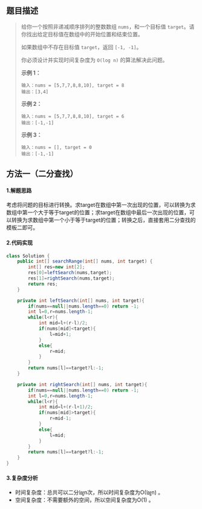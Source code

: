 ## 题目描述 
>  给你一个按照非递减顺序排列的整数数组 `nums`，和一个目标值 `target`。请你找出给定目标值在数组中的开始位置和结束位置。
>
>  如果数组中不存在目标值 `target`，返回 `[-1, -1]`。
>
>  你必须设计并实现时间复杂度为 `O(log n)` 的算法解决此问题。
>
>   
>
>  **示例 1：**
>
>  ```
>  输入：nums = [5,7,7,8,8,10], target = 8
>  输出：[3,4]
>  ```
>
>  **示例 2：**
>
>  ```
>  输入：nums = [5,7,7,8,8,10], target = 6
>  输出：[-1,-1]
>  ```
>
>  **示例 3：**
>
>  ```
>  输入：nums = [], target = 0
>  输出：[-1,-1]
>  ```


## 方法一（二分查找）
#### 1.解题思路
考虑将问题的目标进行转换。求target在数组中第一次出现的位置，可以转换为求数组中第一个大于等于target的位置；求target在数组中最后一次出现的位置，可以转换为求数组中第一个小于等于target的位置；转换之后，直接套用二分查找的模板二即可。

#### 2.代码实现
```java
class Solution {
    public int[] searchRange(int[] nums, int target) {
        int[] res=new int[2];
        res[0]=leftSearch(nums,target);
        res[1]=rightSearch(nums,target);
        return res;
    }

    private int leftSearch(int[] nums, int target){
        if(nums==null||nums.length==0) return -1;
        int l=0,r=nums.length-1;
        while(l<r){
            int mid=l+(r-l)/2;
            if(nums[mid]<target){
                l=mid+1;
            }
            else{
                r=mid;
            }
        }
        return nums[l]==target?l:-1;
    }

    private int rightSearch(int[] nums, int target){
        if(nums==null||nums.length==0) return -1;
        int l=0,r=nums.length-1;
        while(l<r){
            int mid=l+(r-l+1)/2;
            if(nums[mid]>target){
                r=mid-1;
            }
            else{
                l=mid;
            }
        }
        return nums[l]==target?l:-1;
    }
}
```
#### 3.复杂度分析

- 时间复杂度：总共可以二分㏒n次，所以时间复杂度为O(㏒n) 。
- 空间复杂度：不需要额外的空间，所以空间复杂度为O(1) 。

